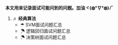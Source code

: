 **本文用来记录面试可能问到的问题。加油ヾ(◍°∇°◍)ﾉﾞ<br>**
1. **♬ 经典算法**
   - ☂ SVM面试问题汇总
   - ☂ 逻辑回归面试问题汇总
   - ☂ 决策树面试问题汇总
